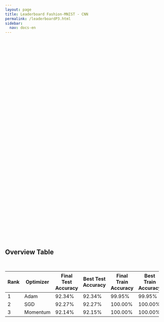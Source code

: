 ```yaml
---
layout: page
title: Leaderboard Fashion-MNIST - CNN
permalink: /leaderboardP3.html
sidebar:
  nav: docs-en
---
```


<script>
window.onload = function () {

  var chart1 = new CanvasJS.Chart("P3_Train_Loss", {
    zoomEnabled: true,
    theme:"light2",
  	animationEnabled: true,
  	title:{
  		text: "Train Loss F-MNIST CNN"
  	},
  	axisY :{
  		includeZero: false,
  		title: "Loss"
  	},
    axisX: {
  		title: "Epoch"
  	},
  	toolTip: {
  		shared: "true"
  	},
  	legend:{
  		cursor:"pointer",
  		itemclick : toggleDataSeries1
  	},
  	data: [{
  		type: "spline",
  		visible: true,
  		showInLegend: true,
  		name: "SGD",
  		dataPoints: [
        { y: 2.3568611273398767  },
{ y: 0.3733079820489272  },
{ y: 0.3090424767671488  },
{ y: 0.27445817435017  },
{ y: 0.2518300995803796  },
{ y: 0.23110263965641847  },
{ y: 0.21365892455363888  },
{ y: 0.20273364800482221  },
{ y: 0.19366474367964726  },
{ y: 0.179684084878327  },
{ y: 0.16763442162997447  },
{ y: 0.15340962877544836  },
{ y: 0.1524800102489117  },
{ y: 0.13670659796931806  },
{ y: 0.13095973313857728  },
{ y: 0.11577705596096051  },
{ y: 0.11596509305855784  },
{ y: 0.09725417434715498  },
{ y: 0.10217464646467796  },
{ y: 0.08407488751272933  },
{ y: 0.07818443738103201  },
{ y: 0.08413022773829884  },
{ y: 0.06875819948454125  },
{ y: 0.081374857107846  },
{ y: 0.062349305525780295  },
{ y: 0.06064808233611237  },
{ y: 0.04601518167123103  },
{ y: 0.03888880532094612  },
{ y: 0.060577946950723306  },
{ y: 0.030438720010510557  },
{ y: 0.032067766396600444  },
{ y: 0.02772758590827624  },
{ y: 0.024935215939872135  },
{ y: 0.030924314155783617  },
{ y: 0.015805253119413887  },
{ y: 0.013676226602528447  },
{ y: 0.0256099879706968  },
{ y: 0.013732987772900976  },
{ y: 0.010704553872841268  },
{ y: 0.00933591686983933  },
{ y: 0.006480464916062491  },
{ y: 0.006170763526946151  },
{ y: 0.003980524606898446  },
{ y: 0.0041890775356314865  },
{ y: 0.005414791659733544  },
{ y: 0.001857815787242054  },
{ y: 0.001130908892707502  },
{ y: 0.0009177140476076135  },
{ y: 0.0007647209308020254  },
{ y: 0.0005490851156047518  },
{ y: 0.0004593807293181621  },
{ y: 0.00040308357345286195  },
{ y: 0.00035916292006218914  },
{ y: 0.0003245114629163044  },
{ y: 0.00029644329474066554  },
{ y: 0.00027274885772222214  },
{ y: 0.0002526240279248435  },
{ y: 0.00023551226316694505  },
{ y: 0.00022032855923521892  },
{ y: 0.0002067771112566474  },
{ y: 0.00019490050892086283  },
{ y: 0.0001843097240266499  },
{ y: 0.00017462525140963874  },
{ y: 0.00016589300781001492  },
{ y: 0.0001579922562436528  },
{ y: 0.00015070443761289472  },
{ y: 0.00014401729631105973  },
{ y: 0.0001378918528690776  },
{ y: 0.00013232924620868475  },
{ y: 0.00012707044411516293  },
{ y: 0.00012230034466343708  },
{ y: 0.00011783546699053915  },
{ y: 0.0001136348034262296  },
{ y: 0.0001097495148758007  },
{ y: 0.00010608760172451581  },
{ y: 0.0001027057631360479  },
{ y: 9.946203481843275e-05  },
{ y: 9.643903223056837e-05  },
{ y: 9.358633226675478e-05  },
{ y: 9.089341011204876e-05  },
{ y: 8.832089507706815e-05  },
{ y: 8.592933179384908e-05  },
{ y: 8.367276075263456e-05  },
{ y: 8.147302400385133e-05  },
{ y: 7.943889760006129e-05  },
{ y: 7.746751371670165e-05  },
{ y: 7.562083900992524e-05  },
{ y: 7.38260468213598e-05  },
{ y: 7.213950675111098e-05  },
{ y: 7.049619562050606e-05  },
{ y: 6.894215988816143e-05  },
{ y: 6.748310154365847e-05  },
{ y: 6.603144335643334e-05  },
{ y: 6.467706852839536e-05  },
{ y: 6.336505310709748e-05  },
{ y: 6.212334798921149e-05  },
{ y: 6.089597745929682e-05  },
{ y: 5.97507423406522e-05  },
{ y: 5.861198107992001e-05  },
{ y: 5.75312943813818e-05  },
{ y: 5.649422651645298e-05  },
  		]
  	},
  	{
  		type: "spline",
  		showInLegend: true,
  		visible: true,
  		name: "Momentum",
  		dataPoints: [
        { y: 2.3568611273398767  },
{ y: 0.37764772581748474  },
{ y: 0.29750254597419346  },
{ y: 0.270900284861907  },
{ y: 0.2390157629091006  },
{ y: 0.21830313495145393  },
{ y: 0.19676645966485523  },
{ y: 0.17926054034286582  },
{ y: 0.17717712660057422  },
{ y: 0.16446111398056532  },
{ y: 0.15477593581741436  },
{ y: 0.14182810292412074  },
{ y: 0.13921804464398288  },
{ y: 0.13618258070678285  },
{ y: 0.11780702653221595  },
{ y: 0.11276723550250514  },
{ y: 0.10425861902200642  },
{ y: 0.10534443962507141  },
{ y: 0.09770282859173722  },
{ y: 0.0882662724942351  },
{ y: 0.07755645738365366  },
{ y: 0.08775886952256164  },
{ y: 0.08463471506077509  },
{ y: 0.07713271771462107  },
{ y: 0.07086101814250774  },
{ y: 0.06925752853007557  },
{ y: 0.06187298926644218  },
{ y: 0.05682190164613228  },
{ y: 0.05335104664763769  },
{ y: 0.0533758239650454  },
{ y: 0.04624760450693802  },
{ y: 0.042801260625800266  },
{ y: 0.04073957672461312  },
{ y: 0.030696482952752825  },
{ y: 0.03447504551231993  },
{ y: 0.029582699447928462  },
{ y: 0.02274659645826875  },
{ y: 0.023308181439381605  },
{ y: 0.02010368192260592  },
{ y: 0.02025012056977945  },
{ y: 0.018566712718818917  },
{ y: 0.012391006812005145  },
{ y: 0.014165703401494492  },
{ y: 0.010797550893156043  },
{ y: 0.008004464050680745  },
{ y: 0.005686003526221985  },
{ y: 0.004828716441851354  },
{ y: 0.0028899634154535866  },
{ y: 0.0024955849947090403  },
{ y: 0.0021925893843205975  },
{ y: 0.0020701176677792505  },
{ y: 0.0010455851593196013  },
{ y: 0.0005124787385360225  },
{ y: 0.00044797654605377034  },
{ y: 0.00015441591941418243  },
{ y: 6.959403064293395e-05  },
{ y: 5.7352354067519724e-05  },
{ y: 4.7685894840772866e-05  },
{ y: 4.376275545814096e-05  },
{ y: 4.118765227904311e-05  },
{ y: 3.897685886992501e-05  },
{ y: 3.7085088336087395e-05  },
{ y: 3.540236897408296e-05  },
{ y: 3.3905205918344084e-05  },
{ y: 3.25625071168244e-05  },
{ y: 3.133614327773615e-05  },
{ y: 3.022514279634309e-05  },
{ y: 2.9202106921024425e-05  },
{ y: 2.8256911687590102e-05  },
{ y: 2.738117224138337e-05  },
{ y: 2.656551836165678e-05  },
{ y: 2.580203659593467e-05  },
{ y: 2.5088933978459426e-05  },
{ y: 2.4418107436729725e-05  },
{ y: 2.37865487388962e-05  },
{ y: 2.3190201595432367e-05  },
{ y: 2.2627351508839267e-05  },
{ y: 2.2091154833047678e-05  },
{ y: 2.1579532886579936e-05  },
{ y: 2.1097407577686822e-05  },
{ y: 2.0638521278197702e-05  },
{ y: 2.0200392083179163e-05  },
{ y: 1.9783751448935266e-05  },
{ y: 1.938476912350313e-05  },
{ y: 1.900368249068425e-05  },
{ y: 1.8639041627028954e-05  },
{ y: 1.828948023406459e-05  },
{ y: 1.7952058835846446e-05  },
{ y: 1.762962300984164e-05  },
{ y: 1.7318919121541913e-05  },
{ y: 1.702096936953286e-05  },
{ y: 1.6731836011238043e-05  },
{ y: 1.645456299555894e-05  },
{ y: 1.618649014435738e-05  },
{ y: 1.5928009337329013e-05  },
{ y: 1.5678168109645458e-05  },
{ y: 1.5436933332670708e-05  },
{ y: 1.5204266194884368e-05  },
{ y: 1.4979443732389159e-05  },
{ y: 1.4759410752655336e-05  },
{ y: 1.4547731350871682e-05  },

  		]
  	},
  	{
  		type: "spline",
  		showInLegend: true,
      visible: true,
  		name: "Adam",
  		dataPoints: [
        { y: 2.3568611273398767  },
{ y: 0.38354792633117774  },
{ y: 0.3160141514853025  },
{ y: 0.28313758031297953  },
{ y: 0.2597683338114084  },
{ y: 0.2400399580311317  },
{ y: 0.22283252705939308  },
{ y: 0.20765667232947474  },
{ y: 0.19342337347184999  },
{ y: 0.18013936731104666  },
{ y: 0.16788427360737934  },
{ y: 0.15667902722190588  },
{ y: 0.14611295038977495  },
{ y: 0.1364143929181573  },
{ y: 0.12802415197380843  },
{ y: 0.12097405670210719  },
{ y: 0.1175527308566066  },
{ y: 0.12028976131994758  },
{ y: 0.1267376628035727  },
{ y: 0.12303287646948143  },
{ y: 0.11186247978789303  },
{ y: 0.10140643771976614  },
{ y: 0.08958221775455735  },
{ y: 0.08560303264679625  },
{ y: 0.08105893158712066  },
{ y: 0.07499944964567055  },
{ y: 0.06406369562714528  },
{ y: 0.060153115933569964  },
{ y: 0.06414942267195632  },
{ y: 0.06544423695259656  },
{ y: 0.06782944591130871  },
{ y: 0.06568516468366561  },
{ y: 0.05162521322281697  },
{ y: 0.05046654514825114  },
{ y: 0.054796080015605694  },
{ y: 0.060785468179995236  },
{ y: 0.046527211968369106  },
{ y: 0.0394843222021173  },
{ y: 0.03685192370082801  },
{ y: 0.04093981050671293  },
{ y: 0.036378049120480094  },
{ y: 0.03979165744393145  },
{ y: 0.03127884805800978  },
{ y: 0.03679207294305506  },
{ y: 0.026532628788323236  },
{ y: 0.031749505304749334  },
{ y: 0.024182278998584175  },
{ y: 0.028097016699776316  },
{ y: 0.02209121704331781  },
{ y: 0.02500232797778713  },
{ y: 0.02419077060224551  },
{ y: 0.02842648319499112  },
{ y: 0.019425816839234007  },
{ y: 0.015020126580389051  },
{ y: 0.014445950651842837  },
{ y: 0.015238179552845673  },
{ y: 0.013147706800709083  },
{ y: 0.012199261901547197  },
{ y: 0.01440985391988458  },
{ y: 0.013897019555224687  },
{ y: 0.017996112420475517  },
{ y: 0.012310912535520819  },
{ y: 0.011009488531682368  },
{ y: 0.010048956045135036  },
{ y: 0.007169527047997877  },
{ y: 0.007090243909409858  },
{ y: 0.010931755133480272  },
{ y: 0.010199471920368991  },
{ y: 0.007604805545265547  },
{ y: 0.008356618115925439  },
{ y: 0.008322818085905919  },
{ y: 0.01121652745790552  },
{ y: 0.0059109350439449865  },
{ y: 0.008014535971466476  },
{ y: 0.006002973055383802  },
{ y: 0.007495978041366378  },
{ y: 0.008611118724645797  },
{ y: 0.006392329975306682  },
{ y: 0.006034366757795885  },
{ y: 0.005854099194433123  },
{ y: 0.008011891208601202  },
{ y: 0.007977272692406608  },
{ y: 0.007009105820893287  },
{ y: 0.0049666088674292464  },
{ y: 0.006606909933102893  },
{ y: 0.0055550743111920245  },
{ y: 0.005073801534878769  },
{ y: 0.006251078789561386  },
{ y: 0.005430021352796571  },
{ y: 0.00330666988247219  },
{ y: 0.0033042915442750274  },
{ y: 0.004626314481660862  },
{ y: 0.006523384803910094  },
{ y: 0.005433240345281284  },
{ y: 0.0042773925654308615  },
{ y: 0.002826459621265269  },
{ y: 0.007236386401715816  },
{ y: 0.0034607532599460313  },
{ y: 0.004527082276556426  },
{ y: 0.00282755456308876  },
{ y: 0.0017316995572633832  },
  		]
  	},
  	// {
  	// 	type: "rangeArea",
  	// 	showInLegend: false,
  	// 	visible: true,
  	// 	name: "MomentumCI",
    //   markerSize: 0,
  	// 	lineThickness: 0,
    //   toolTipContent: null,
  	// 	dataPoints: [
  	// 		{ y: [3.96, 3.76] },
  	// 		{ y: [3.86, 3.76] },
    //     { y: [3.96, 3.76] },
    //     { y: [3.96, 3.76] },
    //     { y: [3.96, 3.76] },
    //     { y: [3.96, 3.76] },
    //     { y: [3.96, 3.76] },
    //     { y: [3.96, 3.76] },
    //     { y: [3.96, 3.76] },
    //     { y: [3.96, 3.76] }
  	// 	]
  	// },
    ]
  });
  chart1.render();

  function toggleDataSeries1(e) {
  	if (typeof(e.dataSeries.visible) === "undefined" || e.dataSeries.visible ){
  		e.dataSeries.visible = false;
      // if (e.dataSeriesIndex == 1){e.chart.options.data[0].visible=false}; # To hide multiple charts
  	} else {
  		e.dataSeries.visible = true;
  	}
  	chart1.render();
  }

var chart2 = new CanvasJS.Chart("P3_Test_Loss", {
  zoomEnabled: true,
  theme:"light2",
	animationEnabled: true,
	title:{
		text: "Test Loss F-MNIST CNN"
	},
	axisY :{
		includeZero: false,
		title: "Loss"
	},
  axisX: {
		title: "Epoch"
	},
	toolTip: {
		shared: "true"
	},
	legend:{
		cursor:"pointer",
		itemclick : toggleDataSeries2
	},
	data: [{
		type: "spline",
		visible: true,
		showInLegend: true,
		name: "SGD",
		dataPoints: [
      { y: 2.3545117579973662  },
{ y: 0.3956948853073976  },
{ y: 0.3397313331755308  },
{ y: 0.3135897005215669  },
{ y: 0.2993936407069366  },
{ y: 0.2885968754115777  },
{ y: 0.2820655880543666  },
{ y: 0.28399798798446474  },
{ y: 0.2899212942387049  },
{ y: 0.2920450569823002  },
{ y: 0.2974873777861014  },
{ y: 0.30354129220239623  },
{ y: 0.32495546801350056  },
{ y: 0.3325312349658746  },
{ y: 0.3479495648437968  },
{ y: 0.35193225962993424  },
{ y: 0.3788646530455504  },
{ y: 0.37832940524587266  },
{ y: 0.3992542047149096  },
{ y: 0.4030369536043742  },
{ y: 0.4178665780677244  },
{ y: 0.431620288745333  },
{ y: 0.44016468585110624  },
{ y: 0.47621324022228906  },
{ y: 0.45838409769229405  },
{ y: 0.4743855606812316  },
{ y: 0.46725610571985055  },
{ y: 0.4711699600498645  },
{ y: 0.49999347150516815  },
{ y: 0.4795545378795419  },
{ y: 0.5044129968835758  },
{ y: 0.5046898864209652  },
{ y: 0.4954364909766576  },
{ y: 0.5172478577742975  },
{ y: 0.5100320055459936  },
{ y: 0.519701627221627  },
{ y: 0.5428508545534731  },
{ y: 0.5279428079055669  },
{ y: 0.5323463150992607  },
{ y: 0.5326873757183933  },
{ y: 0.5403905262406439  },
{ y: 0.5487306250498081  },
{ y: 0.5522034896537661  },
{ y: 0.5601118247191875  },
{ y: 0.5638436432784567  },
{ y: 0.5696100163249633  },
{ y: 0.576525972597301  },
{ y: 0.5824095075042584  },
{ y: 0.5880151916963932  },
{ y: 0.5922624371277218  },
{ y: 0.5967626890597435  },
{ y: 0.6008630157711032  },
{ y: 0.604646827122913  },
{ y: 0.6081432765015425  },
{ y: 0.6114484079755271  },
{ y: 0.6145320444343947  },
{ y: 0.6174193041494641  },
{ y: 0.6201972544670868  },
{ y: 0.6228266755357768  },
{ y: 0.625327899507605  },
{ y: 0.6277197790976901  },
{ y: 0.6300078136655383  },
{ y: 0.6322120851574419  },
{ y: 0.6343333787642993  },
{ y: 0.6363604023001898  },
{ y: 0.638333436450324  },
{ y: 0.6402256677930173  },
{ y: 0.642048437315493  },
{ y: 0.6438403911410998  },
{ y: 0.645560731113148  },
{ y: 0.6471862940404278  },
{ y: 0.6487976893687095  },
{ y: 0.6503460886147924  },
{ y: 0.6518600431533578  },
{ y: 0.6533198102496756  },
{ y: 0.654750250814817  },
{ y: 0.656148946672105  },
{ y: 0.6575050834184274  },
{ y: 0.6588233723185766  },
{ y: 0.660114446702676  },
{ y: 0.6613934961553568  },
{ y: 0.6626126968755555  },
{ y: 0.6638191274629953  },
{ y: 0.6650071935393871  },
{ y: 0.6661630289820143  },
{ y: 0.6673087089632949  },
{ y: 0.6684257290636499  },
{ y: 0.6695174265748415  },
{ y: 0.6705899594494931  },
{ y: 0.6716442202719358  },
{ y: 0.6726778069224496  },
{ y: 0.6736841251787085  },
{ y: 0.6746846744169792  },
{ y: 0.6756605961479438  },
{ y: 0.6766158864905055  },
{ y: 0.6775685536937835  },
{ y: 0.6784907482134608  },
{ y: 0.6793903782533911  },
{ y: 0.6802906836597966  },
{ y: 0.681172648573724  },
{ y: 0.6820440821731701  },
		]
	},
	{
		type: "spline",
		showInLegend: true,
		visible: true,
		name: "Momentum",
		dataPoints: [
      { y: 2.354511757997366  },
{ y: 0.40100361823271485  },
{ y: 0.329203008650205  },
{ y: 0.31391659321693277  },
{ y: 0.29046405586294644  },
{ y: 0.27980885065327854  },
{ y: 0.27181590398152666  },
{ y: 0.2685732508221498  },
{ y: 0.2748391378861971  },
{ y: 0.2771629896110449  },
{ y: 0.28410993976852833  },
{ y: 0.2869022060949833  },
{ y: 0.2965047621574158  },
{ y: 0.3121086527712834  },
{ y: 0.3139033818092101  },
{ y: 0.31786755651044535  },
{ y: 0.32626814513634417  },
{ y: 0.3419604388471597  },
{ y: 0.34916202642787725  },
{ y: 0.3614728542999962  },
{ y: 0.36648270257103904  },
{ y: 0.3870326343064125  },
{ y: 0.40049873898999816  },
{ y: 0.40580910790043  },
{ y: 0.42105867086599275  },
{ y: 0.43872414251359615  },
{ y: 0.44355872108195077  },
{ y: 0.44307435268583967  },
{ y: 0.4507806429496178  },
{ y: 0.46616038875893134  },
{ y: 0.48309198294121486  },
{ y: 0.5042321500392297  },
{ y: 0.5114285581912368  },
{ y: 0.5128085783563363  },
{ y: 0.5494686482904049  },
{ y: 0.5526235453545665  },
{ y: 0.545765420746727  },
{ y: 0.5660790622425386  },
{ y: 0.5625433295583113  },
{ y: 0.5758403174626905  },
{ y: 0.587596017585542  },
{ y: 0.5841314498812724  },
{ y: 0.5993064949097924  },
{ y: 0.6135024212300778  },
{ y: 0.6176106876717545  },
{ y: 0.6207702397536009  },
{ y: 0.625049891633292  },
{ y: 0.6273075855934085  },
{ y: 0.6324905555217694  },
{ y: 0.6398271285666105  },
{ y: 0.6516995033870142  },
{ y: 0.6529059034031934  },
{ y: 0.655505314679482  },
{ y: 0.6638179332877582  },
{ y: 0.6643910528996434  },
{ y: 0.6667864132099426  },
{ y: 0.6704752501959985  },
{ y: 0.6732108096759288  },
{ y: 0.6758705919369674  },
{ y: 0.6783851818396495  },
{ y: 0.6806946457292025  },
{ y: 0.6828597773200806  },
{ y: 0.6848939208409343  },
{ y: 0.6868257992065105  },
{ y: 0.6886651181974089  },
{ y: 0.6904223031388261  },
{ y: 0.6921040845509523  },
{ y: 0.69371325156341  },
{ y: 0.6952689721989327  },
{ y: 0.6967652309733706  },
{ y: 0.6982118072179265  },
{ y: 0.6996157300873443  },
{ y: 0.7009782636347107  },
{ y: 0.7023026426155597  },
{ y: 0.7035903025418521  },
{ y: 0.7048437365593436  },
{ y: 0.7060586123989943  },
{ y: 0.707247590736892  },
{ y: 0.7084024020112479  },
{ y: 0.7095350166591696  },
{ y: 0.7106353737270603  },
{ y: 0.7117122831061866  },
{ y: 0.7127638998226477  },
{ y: 0.7137905631644222  },
{ y: 0.7148031033862096  },
{ y: 0.7157934091937466  },
{ y: 0.7167631264441671  },
{ y: 0.7177101702644275  },
{ y: 0.7186346379323647  },
{ y: 0.7195464521742021  },
{ y: 0.7204344265019664  },
{ y: 0.7213119425500433  },
{ y: 0.7221725412954887  },
{ y: 0.7230163384515506  },
{ y: 0.7238425279848086  },
{ y: 0.7246597361679261  },
{ y: 0.7254589002722731  },
{ y: 0.7262471429430521  },
{ y: 0.727020108155333  },
{ y: 0.7277854996279648  },
{ y: 0.72853490898911  },
		]
	},
	{
		type: "spline",
		showInLegend: true,
    visible: true,
		name: "Adam",
		dataPoints: [
      { y: 2.3545117579973662  },
{ y: 0.40768156945705414  },
{ y: 0.34415321543048594  },
{ y: 0.31623927861070034  },
{ y: 0.29837952600075646  },
{ y: 0.2847007906876313  },
{ y: 0.273903314759716  },
{ y: 0.26600161725893995  },
{ y: 0.25959784054221247  },
{ y: 0.25525659564404923  },
{ y: 0.2529462369015584  },
{ y: 0.2525533178009284  },
{ y: 0.2537379633348722  },
{ y: 0.25675171413578285  },
{ y: 0.26183579088881237  },
{ y: 0.2690519479891428  },
{ y: 0.2798937265259715  },
{ y: 0.29651377158573805  },
{ y: 0.3170582734812529  },
{ y: 0.32515007223074255  },
{ y: 0.3258750072561013  },
{ y: 0.3287607463602072  },
{ y: 0.33019554968445725  },
{ y: 0.33902256748615167  },
{ y: 0.34584045776954064  },
{ y: 0.3503764164371368  },
{ y: 0.3508371164974494  },
{ y: 0.35993720645514815  },
{ y: 0.37717012885766915  },
{ y: 0.3886259100662592  },
{ y: 0.40205323316443425  },
{ y: 0.4101356898744902  },
{ y: 0.4040631602780941  },
{ y: 0.4070114066394475  },
{ y: 0.428823748933008  },
{ y: 0.4452753669749468  },
{ y: 0.4426310832206255  },
{ y: 0.441911340237428  },
{ y: 0.44710904898551795  },
{ y: 0.467614590176023  },
{ y: 0.4764220228227667  },
{ y: 0.4825795812723346  },
{ y: 0.4778170882031703  },
{ y: 0.49076043879374487  },
{ y: 0.4769349989791711  },
{ y: 0.5000831884451402  },
{ y: 0.5013522239306416  },
{ y: 0.5149252423682273  },
{ y: 0.5112509657079592  },
{ y: 0.5209836102640019  },
{ y: 0.5276186105914604  },
{ y: 0.5389096768668448  },
{ y: 0.5277078903638399  },
{ y: 0.5147390094227516  },
{ y: 0.529563072982889  },
{ y: 0.5464332905956185  },
{ y: 0.535980069398498  },
{ y: 0.5375465704366947  },
{ y: 0.5425051117172608  },
{ y: 0.553312860448391  },
{ y: 0.5565248063741586  },
{ y: 0.5555867741218744  },
{ y: 0.5563321988169964  },
{ y: 0.5574659646990208  },
{ y: 0.5721292103521335  },
{ y: 0.5629527693280043  },
{ y: 0.5707604901148723  },
{ y: 0.5653315731443656  },
{ y: 0.5714697799382684  },
{ y: 0.5891678551737314  },
{ y: 0.5834158583520315  },
{ y: 0.584297691228298  },
{ y: 0.5823215745676024  },
{ y: 0.5864865043893074  },
{ y: 0.5914789895216623  },
{ y: 0.601261349213429  },
{ y: 0.5994881604630978  },
{ y: 0.6000616206763646  },
{ y: 0.5985107678060347  },
{ y: 0.6028652887027234  },
{ y: 0.6190233784130751  },
{ y: 0.6093353040325337  },
{ y: 0.6089445415502175  },
{ y: 0.610659073274105  },
{ y: 0.6031581923652154  },
{ y: 0.6149615233143171  },
{ y: 0.6186611244884821  },
{ y: 0.6208451180121837  },
{ y: 0.6272721588707124  },
{ y: 0.6143304162873672  },
{ y: 0.6133294719056441  },
{ y: 0.6183328557186402  },
{ y: 0.6228426281171731  },
{ y: 0.617801171885087  },
{ y: 0.6184254001635008  },
{ y: 0.6195900222429863  },
{ y: 0.6375357253238176  },
{ y: 0.6405200380545397  },
{ y: 0.6449772676978356  },
{ y: 0.6385300103288432  },
{ y: 0.6328726001848014  },
		]
	},
	// {
	// 	type: "rangeArea",
	// 	showInLegend: false,
	// 	visible: true,
	// 	name: "MomentumCI",
  //   markerSize: 0,
	// 	lineThickness: 0,
  //   toolTipContent: null,
	// 	dataPoints: [
	// 		{ y: [3.96, 3.76] },
	// 		{ y: [3.86, 3.76] },
  //     { y: [3.96, 3.76] },
  //     { y: [3.96, 3.76] },
  //     { y: [3.96, 3.76] },
  //     { y: [3.96, 3.76] },
  //     { y: [3.96, 3.76] },
  //     { y: [3.96, 3.76] },
  //     { y: [3.96, 3.76] },
  //     { y: [3.96, 3.76] }
	// 	]
	// },
  ]
});
chart2.render();

function toggleDataSeries2(e) {
	if (typeof(e.dataSeries.visible) === "undefined" || e.dataSeries.visible ){
		e.dataSeries.visible = false;
    // if (e.dataSeriesIndex == 1){e.chart.options.data[0].visible=false}; # To hide multiple charts
	} else {
		e.dataSeries.visible = true;
	}
	chart2.render();
}

var chart3 = new CanvasJS.Chart("P3_Train_Acc", {
  zoomEnabled: true,
  theme:"light2",
  animationEnabled: true,
  title:{
    text: "Train Accuracy F-MNIST CNN"
  },
  axisY :{
    includeZero: false,
    title: "Accuracy"
  },
  axisX: {
    title: "Epoch"
  },
  toolTip: {
    shared: "true"
  },
  legend:{
    cursor:"pointer",
    itemclick : toggleDataSeries3
  },
  data: [{
    type: "spline",
    visible: true,
    showInLegend: true,
    name: "SGD",
    dataPoints: [
      { y: 0.11068709935897436  },
{ y: 0.8612880608974359  },
{ y: 0.8852463942307691  },
{ y: 0.897696314102564  },
{ y: 0.9053285256410255  },
{ y: 0.9130008012820513  },
{ y: 0.9194210737179486  },
{ y: 0.9228265224358975  },
{ y: 0.9264222756410255  },
{ y: 0.9318108974358974  },
{ y: 0.9368689903846154  },
{ y: 0.9416266025641026  },
{ y: 0.943289262820513  },
{ y: 0.9499298878205128  },
{ y: 0.9520032051282052  },
{ y: 0.957001201923077  },
{ y: 0.9575320512820513  },
{ y: 0.9637119391025643  },
{ y: 0.9627103365384615  },
{ y: 0.9690204326923076  },
{ y: 0.971444310897436  },
{ y: 0.9704827724358974  },
{ y: 0.9753205128205129  },
{ y: 0.972265625  },
{ y: 0.9776041666666668  },
{ y: 0.9804086538461538  },
{ y: 0.9838141025641025  },
{ y: 0.9860376602564103  },
{ y: 0.9816606570512821  },
{ y: 0.9892528044871798  },
{ y: 0.9887720352564102  },
{ y: 0.9902043269230768  },
{ y: 0.9913361378205128  },
{ y: 0.9905248397435897  },
{ y: 0.9946714743589743  },
{ y: 0.9956830929487179  },
{ y: 0.9933393429487178  },
{ y: 0.9954326923076922  },
{ y: 0.9964042467948719  },
{ y: 0.9970953525641028  },
{ y: 0.9981069711538462  },
{ y: 0.9980368589743589  },
{ y: 0.9989483173076923  },
{ y: 0.9990785256410257  },
{ y: 0.9983673878205128  },
{ y: 0.9996594551282051  },
{ y: 0.9998497596153847  },
{ y: 0.9999298878205127  },
{ y: 0.9999399038461538  },
{ y: 1.0  },
{ y: 1.0  },
{ y: 1.0  },
{ y: 1.0  },
{ y: 1.0  },
{ y: 1.0  },
{ y: 1.0  },
{ y: 1.0  },
{ y: 1.0  },
{ y: 1.0  },
{ y: 1.0  },
{ y: 1.0  },
{ y: 1.0  },
{ y: 1.0  },
{ y: 1.0  },
{ y: 1.0  },
{ y: 1.0  },
{ y: 1.0  },
{ y: 1.0  },
{ y: 1.0  },
{ y: 1.0  },
{ y: 1.0  },
{ y: 1.0  },
{ y: 1.0  },
{ y: 1.0  },
{ y: 1.0  },
{ y: 1.0  },
{ y: 1.0  },
{ y: 1.0  },
{ y: 1.0  },
{ y: 1.0  },
{ y: 1.0  },
{ y: 1.0  },
{ y: 1.0  },
{ y: 1.0  },
{ y: 1.0  },
{ y: 1.0  },
{ y: 1.0  },
{ y: 1.0  },
{ y: 1.0  },
{ y: 1.0  },
{ y: 1.0  },
{ y: 1.0  },
{ y: 1.0  },
{ y: 1.0  },
{ y: 1.0  },
{ y: 1.0  },
{ y: 1.0  },
{ y: 1.0  },
{ y: 1.0  },
{ y: 1.0  },
{ y: 1.0  },
    ]
  },
  {
    type: "spline",
    showInLegend: true,
    visible: true,
    name: "Momentum",
    dataPoints: [
      { y: 0.11068709935897436  },
{ y: 0.8602764423076923  },
{ y: 0.8898838141025642  },
{ y: 0.8985877403846155  },
{ y: 0.9105669070512821  },
{ y: 0.9175981570512819  },
{ y: 0.9270733173076924  },
{ y: 0.9326422275641025  },
{ y: 0.9334835737179488  },
{ y: 0.9378305288461538  },
{ y: 0.9414963942307691  },
{ y: 0.9458233173076923  },
{ y: 0.9460336538461538  },
{ y: 0.9486378205128204  },
{ y: 0.9549979967948719  },
{ y: 0.9570212339743589  },
{ y: 0.960576923076923  },
{ y: 0.9602664262820515  },
{ y: 0.9627804487179488  },
{ y: 0.9667167467948719  },
{ y: 0.9707331730769232  },
{ y: 0.9672275641025643  },
{ y: 0.9674979967948717  },
{ y: 0.9711438301282053  },
{ y: 0.973768028846154  },
{ y: 0.9755809294871793  },
{ y: 0.9770032051282052  },
{ y: 0.9789262820512821  },
{ y: 0.9803084935897435  },
{ y: 0.9805288461538462  },
{ y: 0.9833333333333334  },
{ y: 0.9848457532051282  },
{ y: 0.9855769230769234  },
{ y: 0.9889823717948717  },
{ y: 0.987860576923077  },
{ y: 0.9894931891025642  },
{ y: 0.9915364583333333  },
{ y: 0.9914563301282049  },
{ y: 0.9929487179487179  },
{ y: 0.992958733974359  },
{ y: 0.9934495192307692  },
{ y: 0.9956830929487179  },
{ y: 0.994921875  },
{ y: 0.9962039262820512  },
{ y: 0.9973557692307692  },
{ y: 0.9981870993589744  },
{ y: 0.9983874198717949  },
{ y: 0.999178685897436  },
{ y: 0.9992187499999998  },
{ y: 0.9993890224358974  },
{ y: 0.9994391025641025  },
{ y: 0.9996794871794872  },
{ y: 0.9998597756410256  },
{ y: 0.9998798076923077  },
{ y: 0.9999799679487179  },
{ y: 1.0  },
{ y: 1.0  },
{ y: 1.0  },
{ y: 1.0  },
{ y: 1.0  },
{ y: 1.0  },
{ y: 1.0  },
{ y: 1.0  },
{ y: 1.0  },
{ y: 1.0  },
{ y: 1.0  },
{ y: 1.0  },
{ y: 1.0  },
{ y: 1.0  },
{ y: 1.0  },
{ y: 1.0  },
{ y: 1.0  },
{ y: 1.0  },
{ y: 1.0  },
{ y: 1.0  },
{ y: 1.0  },
{ y: 1.0  },
{ y: 1.0  },
{ y: 1.0  },
{ y: 1.0  },
{ y: 1.0  },
{ y: 1.0  },
{ y: 1.0  },
{ y: 1.0  },
{ y: 1.0  },
{ y: 1.0  },
{ y: 1.0  },
{ y: 1.0  },
{ y: 1.0  },
{ y: 1.0  },
{ y: 1.0  },
{ y: 1.0  },
{ y: 1.0  },
{ y: 1.0  },
{ y: 1.0  },
{ y: 1.0  },
{ y: 1.0  },
{ y: 1.0  },
{ y: 1.0  },
{ y: 1.0  },
{ y: 1.0  },

    ]
  },
  {
    type: "spline",
    showInLegend: true,
    visible: true,
    name: "Adam",
    dataPoints: [
      { y: 0.11068709935897436  },
{ y: 0.8630408653846156  },
{ y: 0.8850961538461538  },
{ y: 0.8964943910256412  },
{ y: 0.904707532051282  },
{ y: 0.9111177884615385  },
{ y: 0.9172576121794872  },
{ y: 0.9227163461538461  },
{ y: 0.9277844551282051  },
{ y: 0.9327624198717949  },
{ y: 0.9373998397435898  },
{ y: 0.9412760416666666  },
{ y: 0.9454226762820512  },
{ y: 0.9484775641025642  },
{ y: 0.9517027243589743  },
{ y: 0.9544370993589743  },
{ y: 0.955458733974359  },
{ y: 0.9539362980769232  },
{ y: 0.9515024038461538  },
{ y: 0.9532552083333334  },
{ y: 0.9574419070512821  },
{ y: 0.9607972756410257  },
{ y: 0.9656951121794872  },
{ y: 0.9670773237179487  },
{ y: 0.9695412660256411  },
{ y: 0.9717948717948719  },
{ y: 0.9762720352564103  },
{ y: 0.9771935096153845  },
{ y: 0.9764022435897436  },
{ y: 0.9754907852564102  },
{ y: 0.9746193910256411  },
{ y: 0.9758012820512819  },
{ y: 0.9807291666666667  },
{ y: 0.9810697115384615  },
{ y: 0.9797275641025642  },
{ y: 0.9774138621794872  },
{ y: 0.9821213942307692  },
{ y: 0.9855368589743592  },
{ y: 0.9860977564102564  },
{ y: 0.9852063301282051  },
{ y: 0.9866486378205128  },
{ y: 0.9858072916666668  },
{ y: 0.9884014423076923  },
{ y: 0.9870092147435898  },
{ y: 0.9902544070512821  },
{ y: 0.9884415064102564  },
{ y: 0.9916165865384615  },
{ y: 0.9904847756410258  },
{ y: 0.9924178685897436  },
{ y: 0.9912259615384615  },
{ y: 0.9918770032051281  },
{ y: 0.990625  },
{ y: 0.9934094551282049  },
{ y: 0.9951021634615385  },
{ y: 0.9950320512820513  },
{ y: 0.994551282051282  },
{ y: 0.9954827724358974  },
{ y: 0.9957832532051281  },
{ y: 0.9949619391025643  },
{ y: 0.9953225160256409  },
{ y: 0.9939102564102562  },
{ y: 0.9956830929487179  },
{ y: 0.9965044070512821  },
{ y: 0.9966546474358975  },
{ y: 0.9977263621794872  },
{ y: 0.997666266025641  },
{ y: 0.9960837339743591  },
{ y: 0.9966947115384615  },
{ y: 0.9974058493589743  },
{ y: 0.9971955128205128  },
{ y: 0.9970853365384617  },
{ y: 0.9963141025641026  },
{ y: 0.9980568910256409  },
{ y: 0.9973858173076924  },
{ y: 0.9982872596153847  },
{ y: 0.9975260416666666  },
{ y: 0.9971955128205128  },
{ y: 0.997986778846154  },
{ y: 0.9982371794871796  },
{ y: 0.998026842948718  },
{ y: 0.9972956730769231  },
{ y: 0.9973257211538462  },
{ y: 0.9976862980769232  },
{ y: 0.998457532051282  },
{ y: 0.9977964743589745  },
{ y: 0.9981670673076923  },
{ y: 0.9983874198717949  },
{ y: 0.9978064903846153  },
{ y: 0.9982071314102565  },
{ y: 0.9988481570512822  },
{ y: 0.9990284455128204  },
{ y: 0.9986578525641026  },
{ y: 0.9978565705128206  },
{ y: 0.9982471955128205  },
{ y: 0.9987580128205128  },
{ y: 0.9990985576923078  },
{ y: 0.9979467147435898  },
{ y: 0.9988681891025643  },
{ y: 0.9983974358974359  },
{ y: 0.9991386217948719  },
{ y: 0.9994991987179487  },

    ]
  },
  // {
  // 	type: "rangeArea",
  // 	showInLegend: false,
  // 	visible: true,
  // 	name: "MomentumCI",
  //   markerSize: 0,
  // 	lineThickness: 0,
  //   toolTipContent: null,
  // 	dataPoints: [
  // 		{ y: [3.96, 3.76] },
  // 		{ y: [3.86, 3.76] },
  //     { y: [3.96, 3.76] },
  //     { y: [3.96, 3.76] },
  //     { y: [3.96, 3.76] },
  //     { y: [3.96, 3.76] },
  //     { y: [3.96, 3.76] },
  //     { y: [3.96, 3.76] },
  //     { y: [3.96, 3.76] },
  //     { y: [3.96, 3.76] }
  // 	]
  // },
  ]
});
chart3.render();

function toggleDataSeries3(e) {
  if (typeof(e.dataSeries.visible) === "undefined" || e.dataSeries.visible ){
    e.dataSeries.visible = false;
    // if (e.dataSeriesIndex == 1){e.chart.options.data[0].visible=false}; # To hide multiple charts
  } else {
    e.dataSeries.visible = true;
  }
  chart3.render();
}

var chart4 = new CanvasJS.Chart("P3_Test_Acc", {
zoomEnabled: true,
theme:"light2",
animationEnabled: true,
title:{
  text: "Test Accuracy F-MNIST CNN"
},
axisY :{
  includeZero: false,
  title: "Accuracy"
},
axisX: {
  title: "Epoch"
},
toolTip: {
  shared: "true"
},
legend:{
  cursor:"pointer",
  itemclick : toggleDataSeries4
},
data: [{
  type: "spline",
  visible: true,
  showInLegend: true,
  name: "SGD",
  dataPoints: [
    { y: 0.11234975961538463  },
{ y: 0.8544771634615385  },
{ y: 0.8754407051282052  },
{ y: 0.8855969551282051  },
{ y: 0.891085737179487  },
{ y: 0.8956430288461539  },
{ y: 0.8987479967948719  },
{ y: 0.8985977564102564  },
{ y: 0.898828125  },
{ y: 0.9008313301282052  },
{ y: 0.9023537660256411  },
{ y: 0.9034054487179489  },
{ y: 0.9017427884615385  },
{ y: 0.9048978365384617  },
{ y: 0.9050280448717949  },
{ y: 0.9066606570512821  },
{ y: 0.9047576121794872  },
{ y: 0.9073417467948717  },
{ y: 0.9056490384615387  },
{ y: 0.9075721153846155  },
{ y: 0.9094951923076924  },
{ y: 0.9088842147435896  },
{ y: 0.9094350961538462  },
{ y: 0.9060697115384613  },
{ y: 0.9099258814102564  },
{ y: 0.9115184294871795  },
{ y: 0.9125300480769232  },
{ y: 0.9133814102564102  },
{ y: 0.9098157051282051  },
{ y: 0.9149338942307693  },
{ y: 0.9142528044871794  },
{ y: 0.9149839743589743  },
{ y: 0.9146534455128205  },
{ y: 0.9142728365384617  },
{ y: 0.9176081730769232  },
{ y: 0.9169270833333334  },
{ y: 0.9154647435897436  },
{ y: 0.9175280448717948  },
{ y: 0.9171875000000002  },
{ y: 0.918349358974359  },
{ y: 0.9194411057692309  },
{ y: 0.9194210737179489  },
{ y: 0.9202023237179487  },
{ y: 0.9202223557692306  },
{ y: 0.9205528846153846  },
{ y: 0.9211438301282049  },
{ y: 0.9216446314102564  },
{ y: 0.9216245993589745  },
{ y: 0.9218048878205127  },
{ y: 0.9217548076923074  },
{ y: 0.9218149038461538  },
{ y: 0.921875  },
{ y: 0.9219250801282051  },
{ y: 0.9219451121794873  },
{ y: 0.9219250801282051  },
{ y: 0.921935096153846  },
{ y: 0.92197516025641  },
{ y: 0.9220052083333335  },
{ y: 0.9220653044871796  },
{ y: 0.9221053685897436  },
{ y: 0.9222155448717949  },
{ y: 0.9222155448717949  },
{ y: 0.9222355769230768  },
{ y: 0.9221554487179487  },
{ y: 0.9222055288461538  },
{ y: 0.922255608974359  },
{ y: 0.922295673076923  },
{ y: 0.9223056891025643  },
{ y: 0.9223557692307691  },
{ y: 0.9223457532051282  },
{ y: 0.9223858173076923  },
{ y: 0.9223457532051281  },
{ y: 0.9223457532051281  },
{ y: 0.9223958333333334  },
{ y: 0.9224258814102564  },
{ y: 0.9224358974358975  },
{ y: 0.9224659455128206  },
{ y: 0.9224459134615385  },
{ y: 0.9224559294871794  },
{ y: 0.9224959935897437  },
{ y: 0.9225460737179487  },
{ y: 0.9225761217948719  },
{ y: 0.922616185897436  },
{ y: 0.922616185897436  },
{ y: 0.9226061698717949  },
{ y: 0.9226061698717949  },
{ y: 0.922616185897436  },
{ y: 0.9225961538461538  },
{ y: 0.922616185897436  },
{ y: 0.922596153846154  },
{ y: 0.9226462339743587  },
{ y: 0.9226662660256413  },
{ y: 0.9226662660256408  },
{ y: 0.92265625  },
{ y: 0.9226662660256408  },
{ y: 0.9226462339743591  },
{ y: 0.9226662660256411  },
{ y: 0.9226662660256411  },
{ y: 0.9226862980769232  },
{ y: 0.9227163461538463  },
{ y: 0.9227263621794872  },
  ]
},
{
  type: "spline",
  showInLegend: true,
  visible: true,
  name: "Momentum",
  dataPoints: [
    { y: 0.11234975961538463  },
{ y: 0.8516526442307694  },
{ y: 0.880008012820513  },
{ y: 0.8854366987179487  },
{ y: 0.8947916666666667  },
{ y: 0.8988381410256412  },
{ y: 0.9032051282051281  },
{ y: 0.9057491987179489  },
{ y: 0.9043970352564104  },
{ y: 0.9054587339743592  },
{ y: 0.9059595352564103  },
{ y: 0.9070612980769232  },
{ y: 0.9060697115384615  },
{ y: 0.904326923076923  },
{ y: 0.906280048076923  },
{ y: 0.9061598557692306  },
{ y: 0.905829326923077  },
{ y: 0.9062399839743591  },
{ y: 0.9064503205128205  },
{ y: 0.907822516025641  },
{ y: 0.9095653044871795  },
{ y: 0.906630608974359  },
{ y: 0.9051382211538461  },
{ y: 0.9055689102564102  },
{ y: 0.9082131410256411  },
{ y: 0.9078125  },
{ y: 0.905859375  },
{ y: 0.9078826121794872  },
{ y: 0.9085436698717949  },
{ y: 0.9085436698717949  },
{ y: 0.9077323717948719  },
{ y: 0.9080128205128204  },
{ y: 0.9085236378205128  },
{ y: 0.9111678685897436  },
{ y: 0.908954326923077  },
{ y: 0.908623798076923  },
{ y: 0.9119591346153847  },
{ y: 0.9123297275641026  },
{ y: 0.9131810897435896  },
{ y: 0.9136618589743589  },
{ y: 0.9131209935897436  },
{ y: 0.9142127403846155  },
{ y: 0.9141726762820512  },
{ y: 0.9149839743589743  },
{ y: 0.9160556891025642  },
{ y: 0.9166065705128206  },
{ y: 0.9175080128205128  },
{ y: 0.9183092948717947  },
{ y: 0.9181390224358974  },
{ y: 0.9191205929487178  },
{ y: 0.9193309294871794  },
{ y: 0.9200220352564102  },
{ y: 0.9203525641025638  },
{ y: 0.9204427083333332  },
{ y: 0.9208333333333334  },
{ y: 0.9209134615384615  },
{ y: 0.9209935897435898  },
{ y: 0.9210837339743589  },
{ y: 0.9211137820512819  },
{ y: 0.9211538461538462  },
{ y: 0.9212540064102562  },
{ y: 0.9212540064102563  },
{ y: 0.9212640224358972  },
{ y: 0.9212339743589743  },
{ y: 0.9212540064102563  },
{ y: 0.9212339743589743  },
{ y: 0.9212039262820515  },
{ y: 0.9212139423076924  },
{ y: 0.9212139423076924  },
{ y: 0.9212039262820513  },
{ y: 0.9211838942307692  },
{ y: 0.9211738782051281  },
{ y: 0.9212740384615385  },
{ y: 0.9212840544871795  },
{ y: 0.9212840544871795  },
{ y: 0.9213241185897436  },
{ y: 0.9212840544871795  },
{ y: 0.9212740384615385  },
{ y: 0.9212640224358974  },
{ y: 0.9212840544871795  },
{ y: 0.9212840544871794  },
{ y: 0.9213141025641025  },
{ y: 0.9213341346153847  },
{ y: 0.9213641826923077  },
{ y: 0.9213541666666666  },
{ y: 0.9213942307692309  },
{ y: 0.9214042467948718  },
{ y: 0.9214342948717948  },
{ y: 0.9214342948717948  },
{ y: 0.921454326923077  },
{ y: 0.9214443108974357  },
{ y: 0.9214743589743591  },
{ y: 0.921484375  },
{ y: 0.9214743589743589  },
{ y: 0.9215044070512821  },
{ y: 0.9215244391025642  },
{ y: 0.9215144230769232  },
{ y: 0.921484375  },
{ y: 0.921454326923077  },
{ y: 0.921454326923077  },
{ y: 0.921444310897436  },
  ]
},
{
  type: "spline",
  showInLegend: true,
  visible: true,
  name: "Adam",
  dataPoints: [
    { y: 0.11234975961538463  },
{ y: 0.8525641025641025  },
{ y: 0.8760917467948717  },
{ y: 0.8854767628205128  },
{ y: 0.8917467948717949  },
{ y: 0.8966746794871796  },
{ y: 0.9001802884615385  },
{ y: 0.9033453525641025  },
{ y: 0.9058493589743591  },
{ y: 0.9083633814102565  },
{ y: 0.9099258814102565  },
{ y: 0.9108573717948717  },
{ y: 0.9115484775641027  },
{ y: 0.9119991987179488  },
{ y: 0.9122696314102565  },
{ y: 0.9118990384615386  },
{ y: 0.9110176282051283  },
{ y: 0.9079827724358974  },
{ y: 0.9047576121794872  },
{ y: 0.905068108974359  },
{ y: 0.9069811698717949  },
{ y: 0.9081830929487179  },
{ y: 0.9103165064102564  },
{ y: 0.9102964743589744  },
{ y: 0.910927483974359  },
{ y: 0.9122696314102564  },
{ y: 0.9142127403846153  },
{ y: 0.9149238782051283  },
{ y: 0.9130909455128204  },
{ y: 0.9124098557692306  },
{ y: 0.9111378205128204  },
{ y: 0.9113982371794871  },
{ y: 0.9145933493589744  },
{ y: 0.9139322916666668  },
{ y: 0.9113982371794872  },
{ y: 0.9094350961538462  },
{ y: 0.9130208333333332  },
{ y: 0.9137920673076924  },
{ y: 0.9136217948717948  },
{ y: 0.9134715544871795  },
{ y: 0.9142427884615383  },
{ y: 0.9143429487179487  },
{ y: 0.9161458333333334  },
{ y: 0.9146434294871796  },
{ y: 0.9169671474358975  },
{ y: 0.9157852564102564  },
{ y: 0.9174379006410257  },
{ y: 0.9170472756410257  },
{ y: 0.9182792467948717  },
{ y: 0.917297676282051  },
{ y: 0.9172576121794872  },
{ y: 0.9168068910256408  },
{ y: 0.918399439102564  },
{ y: 0.9196414262820511  },
{ y: 0.9191907051282051  },
{ y: 0.9194110576923077  },
{ y: 0.9189703525641025  },
{ y: 0.9193309294871795  },
{ y: 0.9196414262820513  },
{ y: 0.9201923076923076  },
{ y: 0.9177684294871795  },
{ y: 0.919891826923077  },
{ y: 0.9202624198717949  },
{ y: 0.9195913461538462  },
{ y: 0.9209635416666668  },
{ y: 0.9208533653846154  },
{ y: 0.9182491987179487  },
{ y: 0.9204427083333332  },
{ y: 0.9213040865384615  },
{ y: 0.920342548076923  },
{ y: 0.9196113782051281  },
{ y: 0.9196915064102564  },
{ y: 0.9204727564102564  },
{ y: 0.9202323717948719  },
{ y: 0.9220252403846153  },
{ y: 0.9204827724358975  },
{ y: 0.9192708333333334  },
{ y: 0.92109375  },
{ y: 0.9201622596153849  },
{ y: 0.9211538461538462  },
{ y: 0.9199619391025639  },
{ y: 0.920693108974359  },
{ y: 0.9201522435897436  },
{ y: 0.9212940705128206  },
{ y: 0.9201021634615387  },
{ y: 0.9206129807692307  },
{ y: 0.9215845352564103  },
{ y: 0.9206730769230769  },
{ y: 0.9208133012820511  },
{ y: 0.921854967948718  },
{ y: 0.922255608974359  },
{ y: 0.9216846955128204  },
{ y: 0.9211738782051281  },
{ y: 0.9209234775641025  },
{ y: 0.9214443108974357  },
{ y: 0.9224859775641026  },
{ y: 0.9212640224358974  },
{ y: 0.9219651442307691  },
{ y: 0.9218249198717949  },
{ y: 0.9220452724358974  },
{ y: 0.923417467948718  },
  ]
},
// {
// 	type: "rangeArea",
// 	showInLegend: false,
// 	visible: true,
// 	name: "MomentumCI",
//   markerSize: 0,
// 	lineThickness: 0,
//   toolTipContent: null,
// 	dataPoints: [
// 		{ y: [3.96, 3.76] },
// 		{ y: [3.86, 3.76] },
//     { y: [3.96, 3.76] },
//     { y: [3.96, 3.76] },
//     { y: [3.96, 3.76] },
//     { y: [3.96, 3.76] },
//     { y: [3.96, 3.76] },
//     { y: [3.96, 3.76] },
//     { y: [3.96, 3.76] },
//     { y: [3.96, 3.76] }
// 	]
// },
]
});
chart4.render();

function toggleDataSeries4(e) {
if (typeof(e.dataSeries.visible) === "undefined" || e.dataSeries.visible ){
  e.dataSeries.visible = false;
  // if (e.dataSeriesIndex == 1){e.chart.options.data[0].visible=false}; # To hide multiple charts
} else {
  e.dataSeries.visible = true;
}
chart4.render();
}
}
</script>

<div id="P3_Train_Loss" style="width: 45%; height: 300px;display: inline-block;"></div>
<div id="P3_Test_Loss" style="width: 45%; height: 300px;display: inline-block;"></div>
<br>
<div id="P3_Train_Acc" style="width: 45%; height: 300px;display: inline-block;"></div>
<div id="P3_Test_Acc" style="width: 45%; height: 300px;display: inline-block;"></div>
<script type="text/javascript" src="https://canvasjs.com/assets/script/canvasjs.min.js"></script>

<br><br>
<h2>Overview Table</h2>
<br>
<table id='P3_table' class="center"><thead>
  <tr>
    <th data-sort-default>Rank</th>
    <th>Optimizer</th>
    <th>Final Test Accuracy</th>
    <th>Best Test Accuracy</th>
    <th>Final Train Accuracy</th>
    <th>Best Train Accuracy</th>
    <th>Final Test Loss</th>
    <th>Best Test Loss</th>
    <th>Final Train Loss</th>
    <th>Best Train Loss</th>
    <th>Speed</th>
  </tr>
  </thead>
  <tbody>
  <tr>
    <td>1</td>
    <td>Adam</td>
    <td>92.34%</td>
    <td>92.34%</td>
    <td>99.95%</td>
    <td>99.95%</td>
    <td>0.63</td>
    <td>0.25</td>
    <td>0.00</td>
    <td>0.00</td>
    <td>40.1</td>
  </tr>
  <tr>
    <td>2</td>
    <td>SGD</td>
    <td>92.27%</td>
    <td>92.27%</td>
    <td>100.00%</td>
    <td>100.00%</td>
    <td>0.68</td>
    <td>0.28</td>
    <td>0.00</td>
    <td>0.00</td>
    <td>40.6</td>
  </tr>
  <tr>
    <td>3</td>
    <td>Momentum</td>
    <td>92.14%</td>
    <td>92.15%</td>
    <td>100.00%</td>
    <td>100.00%</td>
    <td>0.73</td>
    <td>0.27</td>
    <td>0.00</td>
    <td>0.00</td>
    <td>59.1</td>
  </tr>
  </tbody>
</table>

<script>
  new Tablesort(document.getElementById('P3_table'));
</script>
